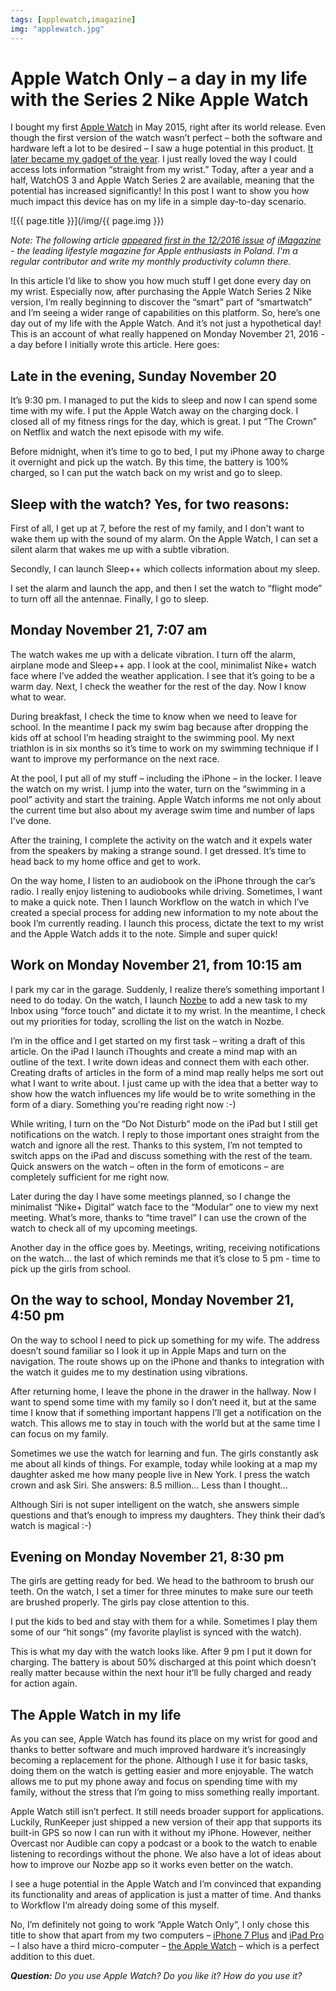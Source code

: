 ```yaml
---
tags: [applewatch,imagazine]
img: "applewatch.jpg"
---
```


# Apple Watch Only – a day in my life with the Series 2 Nike Apple Watch

I bought my first [Apple Watch][watch] in May 2015, right after its world release. Even though the first version of the watch wasn’t perfect – both the software and hardware left a lot to be desired – I saw a huge potential in this product. [It later became my gadget of the year](https://sliwinski.com/watch2015). I just really loved the way I could access lots information “straight from my wrist.” Today, after a year and a half, WatchOS 3 and Apple Watch Series 2 are available, meaning that the potential has increased significantly! In this post I want to show you how much impact this device has on my life in a simple day-to-day scenario.

<!--More-->

![{{ page.title }}](/img/{{ page.img }})

*Note: The following article [appeared first in the 12/2016 issue](/pl/applewatch) of [iMagazine][] - the leading lifestyle magazine for Apple enthusiasts in Poland. I'm a regular contributor and write my monthly productivity column there.*

In this article I’d like to show you how much stuff I get done every day on my wrist. Especially now, after purchasing the Apple Watch Series 2 Nike version, I’m really beginning to discover the “smart” part of “smartwatch” and I’m seeing a wider range of capabilities on this platform. So, here’s one day out of my life with the Apple Watch. And it’s not just a hypothetical day! This is an account of what really happened on Monday November 21, 2016 - a day before I initially wrote this article. Here goes:

## Late in the evening, Sunday November 20

It’s 9:30 pm. I managed to put the kids to sleep and now I can spend some time with my wife. I put the Apple Watch away on the charging dock. I closed all of my fitness rings for the day, which is great. I put “The Crown” on Netflix and watch the next episode with my wife.

Before midnight, when it’s time to go to bed, I put my iPhone away to charge it overnight and pick up the watch. By this time, the battery is 100% charged, so I can put the watch back on my wrist and go to sleep.

## Sleep with the watch? Yes, for two reasons:

First of all, I get up at 7, before the rest of my family, and I don't want to wake them up with the sound of my alarm. On the Apple Watch, I can set a silent alarm that wakes me up with a subtle vibration.

Secondly, I can launch Sleep++ which collects information about my sleep.

I set the alarm and launch the app, and then I set the watch to “flight mode” to turn off all the antennae. Finally, I go to sleep.

## Monday November 21, 7:07 am

The watch wakes me up with a delicate vibration. I turn off the alarm, airplane mode and Sleep++ app. I look at the cool, minimalist Nike+ watch face where I’ve added the weather application. I see that it’s going to be a warm day. Next, I check the weather for the rest of the day. Now I know what to wear.

During breakfast, I check the time to know when we need to leave for school. In the meantime I pack my swim bag because after dropping the kids off at school I’m heading straight to the swimming pool. My next triathlon is in six months so it’s time to work on my swimming technique if I want to improve my performance on the next race.

At the pool, I put all of my stuff – including the iPhone – in the locker. I leave the watch on my wrist. I jump into the water, turn on the “swimming in a pool” activity and start the training. Apple Watch informs me not only about the current time but also about my average swim time and number of laps I've done.

After the training, I complete the activity on the watch and it expels water from the speakers by making a strange sound. I get dressed. It’s time to head back to my home office and get to work.

On the way home, I listen to an audiobook on the iPhone through the car’s radio. I really enjoy listening to audiobooks while driving. Sometimes, I want to make a quick note. Then I launch Workflow on the watch in which I’ve created a special process for adding new information to my note about the book I’m currently reading. I launch this process, dictate the text to my wrist and the Apple Watch adds it to the note. Simple and super quick!

## Work on Monday November 21, from 10:15 am

I park my car in the garage. Suddenly, I realize there’s something important I need to do today. On the watch, I launch [Nozbe][n] to add a new task to my Inbox using “force touch” and dictate it to my wrist. In the meantime, I check out my priorities for today, scrolling the list on the watch in Nozbe.

I’m in the office and I get started on my first task – writing a draft of this article. On the iPad I launch iThoughts and create a mind map with an outline of the text. I write down ideas and connect them with each other. Creating drafts of articles in the form of a mind map really helps me sort out what I want to write about. I just came up with the idea that a better way to show how the watch influences my life would be to write something in the form of a diary. Something you're reading right now :-)

While writing, I turn on the “Do Not Disturb” mode on the iPad but I still get notifications on the watch. I reply to those important ones straight from the watch and ignore all the rest. Thanks to this system, I’m not tempted to switch apps on the iPad and discuss something with the rest of the team. Quick answers on the watch – often in the form of emoticons – are completely sufficient for me right now.

Later during the day I have some meetings planned, so I change the minimalist “Nike+ Digital” watch face to the “Modular” one to view my next meeting. What’s more, thanks to “time travel” I can use the crown of the watch to check all of my upcoming meetings.

Another day in the office goes by. Meetings, writing, receiving notifications on the watch... the last of which reminds me that it’s close to 5 pm - time to pick up the girls from school.

## On the way to school, Monday November 21, 4:50 pm

On the way to school I need to pick up something for my wife. The address doesn’t sound familiar so I look it up in Apple Maps and turn on the navigation. The route shows up on the iPhone and thanks to integration with the watch it guides me to my destination using vibrations. 

After returning home, I leave the phone in the drawer in the hallway. Now I want to spend some time with my family so I don’t need it, but at the same time I know that if something important happens I’ll get a notification on the watch. This allows me to stay in touch with the world but at the same time I can focus on my family.

Sometimes we use the watch for learning and fun. The girls constantly ask me about all kinds of things. For example, today while looking at a map my daughter asked me how many people live in New York. I press the watch crown and ask Siri. She answers: 8.5 million… Less than I thought...

Although Siri is not super intelligent on the watch, she answers simple questions and that’s enough to impress my daughters. They think their dad’s watch is magical :-)

## Evening on Monday November 21, 8:30 pm

The girls are getting ready for bed. We head to the bathroom to brush our teeth. On the watch, I set a timer for three minutes to make sure our teeth are brushed properly. The girls pay close attention to this. 

I put the kids to bed and stay with them for a while. Sometimes I play them some of our “hit songs” (my favorite playlist is synced with the watch).

This is what my day with the watch looks like. After 9 pm I put it down for charging. The battery is about 50% discharged at this point which doesn’t really matter because within the next hour it’ll be fully charged and ready for action again. 

## The Apple Watch in my life

As you can see, Apple Watch has found its place on my wrist for good and thanks to better software and much improved hardware it’s increasingly becoming a replacement for the phone. Although I use it for basic tasks, doing them on the watch is getting easier and more enjoyable. The watch allows me to put my phone away and focus on spending time with my family, without the stress that I’m going to miss something really important.

Apple Watch still isn’t perfect. It still needs broader support for applications. Luckily, RunKeeper just shipped a new version of their app that supports its built-in GPS so now I can run with it without my iPhone. However, neither Overcast nor Audible can copy a podcast or a book to the watch to enable listening to recordings without the phone. We also have a lot of ideas about how to improve our Nozbe app so it works even better on the watch.

I see a huge potential in the Apple Watch and I’m convinced that expanding its functionality and areas of application is just a matter of time. And thanks to Workflow I’m already doing some of this myself.

No, I’m definitely not going to work “Apple Watch Only”, I only chose this title to show that apart from my two computers – [iPhone 7 Plus](https://sliwinski.com/6pluslove) and [iPad Pro][ipad] – I also have a third micro-computer – [the Apple Watch][watch] – which is a perfect addition to this duet.

***Question:*** *Do you use Apple Watch? Do you like it? How do you use it?*

[iMagazine]: http://iMagazine.pl
[n]: https://nozbe.com/?a=mike
[ipad]: /ipadonly/
[watch]: /applewatch/
[prod]: /productivity/
